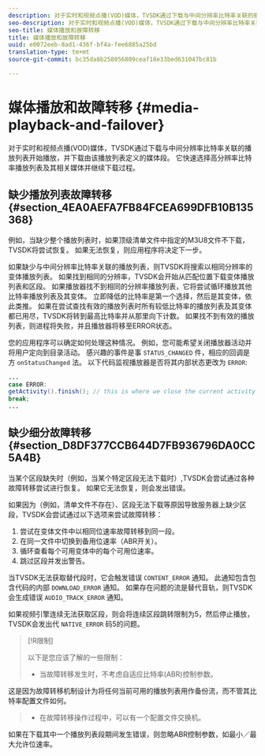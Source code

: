 ```yaml
---
description: 对于实时和视频点播(VOD)媒体，TVSDK通过下载与中间分辨率比特率关联的播放列表开始播放，并下载由该播放列表定义的媒体段。 它快速选择高分辨率比特率播放列表及其相关媒体并继续下载过程。
seo-description: 对于实时和视频点播(VOD)媒体，TVSDK通过下载与中间分辨率比特率关联的播放列表开始播放，并下载由该播放列表定义的媒体段。 它快速选择高分辨率比特率播放列表及其相关媒体并继续下载过程。
seo-title: 媒体播放和故障转移
title: 媒体播放和故障转移
uuid: e0072eeb-8ad1-436f-bf4a-fee6885a25bd
translation-type: tm+mt
source-git-commit: bc35da8b258056809ceaf18e33bed631047bc81b

---
```



# 媒体播放和故障转移 {#media-playback-and-failover}

对于实时和视频点播(VOD)媒体，TVSDK通过下载与中间分辨率比特率关联的播放列表开始播放，并下载由该播放列表定义的媒体段。 它快速选择高分辨率比特率播放列表及其相关媒体并继续下载过程。

## 缺少播放列表故障转移 {#section_4EA0AEFA7FB84FCEA699DFB10B135368}

例如，当缺少整个播放列表时，如果顶级清单文件中指定的M3U8文件不下载，TVSDK将尝试恢复。 如果无法恢复，则应用程序将决定下一步。

如果缺少与中间分辨率比特率关联的播放列表，则TVSDK将搜索以相同分辨率的变体播放列表。 如果找到相同的分辨率，TVSDK会开始从匹配位置下载变体播放列表和区段。 如果播放器找不到相同的分辨率播放列表，它将尝试循环播放其他比特率播放列表及其变体。 立即降低的比特率是第一个选择，然后是其变体，依此类推。 如果在尝试查找有效的播放列表时所有较低比特率的播放列表及其变体都已用尽，TVSDK将转到最高比特率并从那里向下计数。 如果找不到有效的播放列表，则进程将失败，并且播放器将移至ERROR状态。

您的应用程序可以确定如何处理这种情况。 例如，您可能希望关闭播放器活动并将用户定向到目录活动。 感兴趣的事件是事 `STATUS_CHANGED` 件，相应的回调是方 `onStatusChanged` 法。 以下代码监视播放器是否将其内部状态更改为 `ERROR`:

```java
... 
case ERROR: 
getActivity().finish(); // this is where we close the current activity (the Player activity) 
break; 
...
```

## 缺少细分故障转移 {#section_D8DF377CCB644D7FB936796DA0CC5A4B}

当某个区段缺失时（例如，当某个特定区段无法下载时）,TVSDK会尝试通过各种故障转移尝试进行恢复。 如果它无法恢复，则会发出错误。

如果因为（例如，清单文件不存在）、区段无法下载等原因导致服务器上缺少区段，TVSDK会尝试通过以下选项来尝试故障转移：

1. 尝试在变体文件中以相同位速率故障转移到同一段。
1. 在同一文件中切换到备用位速率（ABR开关）。
1. 循环查看每个可用变体中的每个可用位速率。
1. 跳过区段并发出警告。

当TVSDK无法获取替代段时，它会触发错误 `CONTENT_ERROR` 通知。 此通知包含包含代码的内部 `DOWNLOAD_ERROR` 通知。 如果存在问题的流是替代音轨，则TVSDK会生成错误 `AUDIO_TRACK_ERROR` 通知。

如果视频引擎连续无法获取区段，则会将连续区段跳转限制为5，然后停止播放，TVSDK会发出代 `NATIVE_ERROR` 码5的问题。

>[!R限制]
>
>以下是您应该了解的一些限制：
>* 当故障转移发生时，不考虑自适应比特率(ABR)控制参数。
>
>  
这是因为故障转移机制设计为将任何当前可用的播放列表用作备份流，而不管其比特率配置文件如何。
>* 在故障转移操作过程中，可以有一个配置文件交换机。
>
>  
如果在下载其中一个播放列表段期间发生错误，则忽略ABR控制参数，如最小／最大允许位速率。